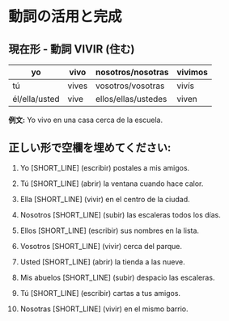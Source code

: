 # 動詞の活用と完成

## 現在形 - 動詞 VIVIR (住む)

| yo            | vivo  | nosotros/nosotras   | vivimos |
| ------------- | ----- | ------------------- | ------- |
| tú            | vives | vosotros/vosotras   | vivís   |
| él/ella/usted | vive  | ellos/ellas/ustedes | viven   |

**例文:** Yo vivo en una casa cerca de la escuela.

## 正しい形で空欄を埋めてください:

1. Yo [SHORT_LINE] (escribir) postales a mis amigos.

2. Tú [SHORT_LINE] (abrir) la ventana cuando hace calor.

3. Ella [SHORT_LINE] (vivir) en el centro de la ciudad.

4. Nosotros [SHORT_LINE] (subir) las escaleras todos los días.

5. Ellos [SHORT_LINE] (escribir) sus nombres en la lista.

6. Vosotros [SHORT_LINE] (vivir) cerca del parque.

7. Usted [SHORT_LINE] (abrir) la tienda a las nueve.

8. Mis abuelos [SHORT_LINE] (subir) despacio las escaleras.

9. Tú [SHORT_LINE] (escribir) cartas a tus amigos.

10. Nosotras [SHORT_LINE] (vivir) en el mismo barrio.